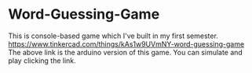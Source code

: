 # Word-Guessing-Game
This is console-based game which I've built in my first semester.
https://www.tinkercad.com/things/kAs1w9UVmNY-word-guessing-game
The above link is the arduino version of this game. You can simulate and play clicking the link.
